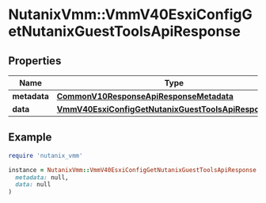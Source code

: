 # NutanixVmm::VmmV40EsxiConfigGetNutanixGuestToolsApiResponse

## Properties

| Name | Type | Description | Notes |
| ---- | ---- | ----------- | ----- |
| **metadata** | [**CommonV10ResponseApiResponseMetadata**](CommonV10ResponseApiResponseMetadata.md) |  | [optional] |
| **data** | [**VmmV40EsxiConfigGetNutanixGuestToolsApiResponseData**](VmmV40EsxiConfigGetNutanixGuestToolsApiResponseData.md) |  | [optional] |

## Example

```ruby
require 'nutanix_vmm'

instance = NutanixVmm::VmmV40EsxiConfigGetNutanixGuestToolsApiResponse.new(
  metadata: null,
  data: null
)
```

